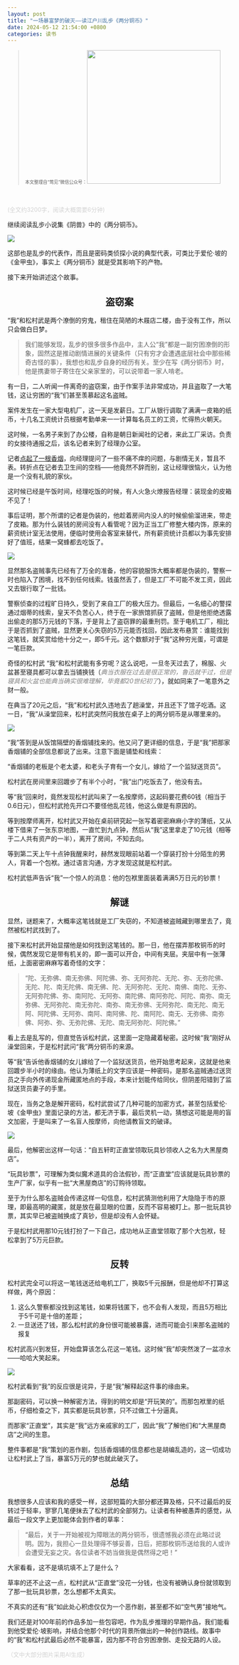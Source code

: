 ```yaml
---
layout: post
title: "一场暴富梦的破灭——读江户川乱步《两分铜币》"
date: 2024-05-12 21:54:00 +0800
categories: 读书
---
```


> <font size=1>本文整理自“莺见”微信公众号：<img src="/images/wx/wx.png" width="300" /></font>

<br />

<font size=-1 color=lightgrey>(全文约3200字，阅读大概需要6分钟)</font>

继续阅读乱步小说集《阴兽》中的《两分铜币》。

<img src="/images/two-sen-copper-coin/book.png" />

这部也是乱步的代表作，而且是密码类侦探小说的典型代表，可类比于爱伦·坡的《金甲虫》，事实上《两分铜币》就是受其影响下的产物。

接下来开始讲述这个故事。

## <center>盗窃案</center>

“我”和松村武是两个潦倒的穷鬼，租住在简陋的木屐店二楼，由于没有工作，所以只会做白日梦。

> 我们能够发现，乱步的很多很多作品中，主人公“我”都是一副穷困潦倒的形象，固然这是推动剧情进展的关键条件（只有穷才会遭遇底层社会中那些稀奇古怪的事），我想也和乱步自身的经历有关。至少在写《两分铜币》时，他是携妻带子寄住在父亲家里的，可以说带着一家人啃老。

有一日，二人听闻一件离奇的盗窃案，由于作案手法非常成功，并且盗取了一大笔钱，这让穷困的“我”们甚至羡慕起这名盗贼。

案件发生在一家大型电机厂，这一天是发薪日。工厂从银行调取了满满一皮箱的纸币，十几名工资统计员根据考勤单来一一计算每名员工的工资，忙得热火朝天。

这时候，一名男子来到了办公楼，自称是朝日新闻社的记者，来此工厂采访。负责的女接待通报之后，该名记者来到了经理办公室。

记者<u>点起了一根香烟</u>，向经理提问了一些不痛不痒的问题，与剧情无关，暂且不表。转折点在记者去卫生间的空档——他竟然不辞而别，这让经理很恼火，认为他是一个没有礼貌的家伙。

这时候已经是午饭时间，经理吃饭的时候，有人火急火燎报告经理：装现金的皮箱不见了！

事后证明，那个所谓的记者是伪装的，他趁着房间内没人的时候偷偷溜进来，带走了皮箱。那为什么装钱的房间没有人看管呢？因为正当工厂修整大楼内饰，原来的薪资统计室无法使用，便临时使用会客室来替代，所有薪资统计员都以为事先安排好了值班，结果一窝蜂都去吃饭了。

<img src="/images/two-sen-copper-coin/1.jpg" />

显然那名盗贼事先已经有了万全的准备，他的容貌服饰大概率都是伪装的，警察一时也陷入了困境，找不到任何线索。钱虽然丢了，但是工厂不可能不发工资，因此又去银行取了一批钱。

警察侦查的过程旷日持久，受到了来自工厂的极大压力。但最后，一名细心的警探通过烟蒂的线索，皇天不负苦心人，终于在一家旅馆抓获了盗贼，但是他拒绝透露出偷走的那5万元钱的下落，于是背上了盗窃罪的最重刑罚。至于电机工厂，相比于是否抓到了盗贼，显然更关心失窃的5万元能否找回，因此发布悬赏：谁能找到这笔钱，就奖赏给他十分之一，即5千元。这个数额对于“我”这种穷光蛋，可谓是一笔巨款。

奇怪的松村武
“我”和松村武能有多穷呢？这么说吧，一旦冬天过去了，棉服、火盆甚至寝具都可以拿去当铺换钱（<font color=grey><i>典当衣服在过去是很正常的，鲁迅就干过，但是寝具和火盆也能典当确实很难理解，毕竟都20世纪初了</font></i>），就如同来了一笔意外之财一般。

在典当了20元之后，“我”和松村武久违地去了趟澡堂，并且还下了馆子吃酒。这一日，“我”从澡堂回来，松村武突然问我放在桌子上的两分铜币是从哪里来的。

<img src="/images/two-sen-copper-coin/2.jpg" />

“我”答到是从饭馆隔壁的香烟铺找来的。他又问了更详细的信息，于是“我”把那家香烟铺的全部信息都说了出来。注意下面是铺垫和线索：

“香烟铺的老板是个老太婆，和老头子育有一个女儿，嫁给了一个监狱送货员”。

松村武在房间里来回踱步了有半个小时，“我”出门吃饭去了，他没有去。

等“我”回来时，竟然发现松村武叫来了一名按摩师，这起码要花费60钱（相当于0.6日元），但松村武抢先开口不要怪他乱花钱，他这么做是有原因的。

等到按摩师离开，松村武又开始在桌前研究起一张写着密密麻麻小字的薄纸，又从楼下借来了一张东京地图，一直忙到九点钟，然后从“我”这里拿走了10元钱（相等于二人共有资产的一半），离开了房间，不知去向。

等到第二天上午十点钟我醒来时，赫然发现眼前站着一个穿装打扮十分陌生的男人，背着一个包袱。通过语言沟通，方才发现这就是松村武。

松村武低声告诉“我”一个惊人的消息：他的包袱里面装着满满5万日元的钞票！

## <center>解谜</center>

显然，谜题来了，大概率这笔钱就是工厂失窃的，不知道被盗贼藏到哪里去了，竟然被松村武找到了。

接下来松村武开始显摆他是如何找到这笔钱的。那一日，他在摆弄那枚铜币的时候，偶然发现它是带有机关的，即一面可以开合，中间有夹层。夹层中有一张薄纸，上面密密麻麻写着奇怪的文字：

> “陀、无弥佛、南无弥佛、阿陀佛、弥、无阿弥陀、无陀、弥、无弥陀佛、无陀、陀、南无陀佛、南无佛、陀、无阿弥陀、无陀、南佛、南陀、无弥、无阿弥陀佛、弥、南阿陀、无阿弥、南陀佛、南阿弥陀、阿陀、南弥、南无弥佛、无阿弥陀、南无弥陀、南弥、南无弥佛、无阿弥陀、南无陀、南无阿、阿陀佛、无阿弥、南阿、南阿佛、陀、南阿陀、南无、无弥佛、南弥佛、阿弥、弥、无弥陀佛、无陀、南无阿弥陀、阿陀佛。”

看上去是乱写的，但直觉告诉松村武，这里面一定隐藏着秘密。这时候“我”刚好从澡堂回来，于是松村武问“我”两分铜币的来源。

等“我”告诉他香烟铺的女儿嫁给了一个监狱送货员，他开始思考起来，这就是他来回踱步半小时的缘由。他认为薄纸上的文字应该是一种密码，是那名盗贼通过送货员之手向外传递现金所藏匿地点的手段，本来计划能传给同伙，但阴差阳错到了监狱送货员妻子的手里。

现在，当务之急是解开密码，松村武尝试了几种可能的加密方式，甚至包括爱伦·坡《金甲虫》里面记录的方法，都无济于事，最后灵机一动，猜想这可能是用的盲文加密，于是叫来了一名盲人按摩师，向他请教盲文的破译。

<img src="/images/two-sen-copper-coin/3.jpg" />

最后，他解密出这样一句话：“自五轩町正直堂领取玩具钞领收人之名为大黑屋商店”。

“玩具钞票”，可理解为类似魔术道具的合法假钞，而“正直堂”应该就是玩具钞票的生产厂家，似乎有一批“大黑屋商店”的订购待领取。

至于为什么那名盗贼会传递这样一句信息，松村武猜测他利用了大隐隐于市的原理，即最高明的藏匿，就是放在最显眼的位置，反而不容易被盯上。那一批玩具钞票，其实早已被盗贼换成了真钞，但是却没有人会怀疑。

于是松村武用那10元钱打扮了一下自己，成功地从正直堂领取了那个大包袱，轻松拿到了5万元巨款。

## <center>反转</center>

松村武完全可以将这一笔钱送还给电机工厂，换取5千元报酬，但是他却不打算这样做，两个原因：

1. ​这么久警察都没找到这笔钱，如果将钱匿下，也不会有人发现，而且5万相比于5千可是十倍的差距；
2. 一旦送还了钱，那么松村武的身份很可能被暴露，进而可能会引来那名盗贼的报复

松村武高兴到发狂，开始盘算该怎么花这一笔钱。这时候“我”却突然泼了一盆凉水——哈哈大笑起来。

<img src="/images/two-sen-copper-coin/4.jpg" />

松村武看到“我”的反应很是诧异，于是“我”解释起这件事的缘由来。

那副密码，可以换一种解密方法，得到的明文却是“开玩笑的”。而那包袱里的纸币，仔细检查之下，其实都是玩具钞票，只不过做工十分逼真。

而那家“正直堂”，其实是“我”远方亲戚家的工厂，因此“我”了解他们和“大黑屋商店”之间的生意。

整件事都是“我”策划的恶作剧，包括香烟铺的信息都也是胡编乱造的，这一切成功让松村武上了当，暴富5万元的梦也就此破灭了。

## <center>总结</center>

我想很多人应该和我的感受一样，这部短篇的大部分都还算及格，只不过最后的反转过于轻率，寥寥几笔便抹去了松村武的全部努力。让读者有种被愚弄的感觉，从最后一段文字上更加能体会到作者的草率：

> “最后，关于一开始被视为障眼法的两分铜币，很遗憾我必须在此略过说明。因为，我担心一旦处理得不够妥善，日后，把那枚铜币送给我的人或许会遭受无妄之灾。各位读者不妨当做我是偶然得之吧！”

大家看看，这不是填坑填不上了是什么？

草率的还不止这一点，松村武从“正直堂”没花一分钱，也没有被确认身份就领取到了那一批玩具钞票，怎么想都不太真实。

不真实的还有“我”如此处心积虑仅仅为一个恶作剧，甚至都不如“空气男”接地气。

我们还是对100年前的作品多加一些包容吧，作为乱步推理的早期作品，我们能看到他受爱伦·坡影响，并结合他那个时代的背景所做出的一种创作路线。故事中的“我”和松村武最后必然不能暴富，因为那不符合穷困潦倒、走投无路的人设。

<font size=-1 color=lightgrey>（文中大部分图片采用AI生成）</font>
